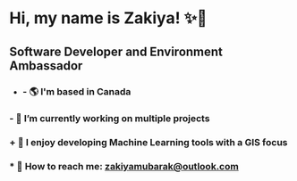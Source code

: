 # Hi, my name is Zakiya! ✨🌙

## Software Developer and Environment Ambassador
  - ### - 🌎 I'm based in Canada
  ### - 💪 I’m currently working on multiple projects
  ### + 🧠 I enjoy developing Machine Learning tools with a GIS focus
  ### * 📩 How to reach me: zakiyamubarak@outlook.com
